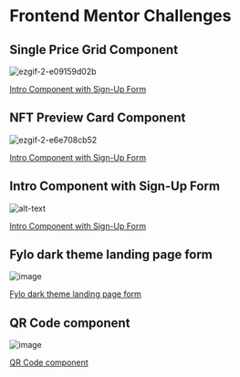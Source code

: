 # Frontend Mentor Challenges

## Single Price Grid Component

![ezgif-2-e09159d02b](https://user-images.githubusercontent.com/91689754/152217917-7f896f3d-55a3-4a58-a446-344de13f9d78.gif)

<a href="https://github.com/felipe-miranda-marreiros/Frontend-Mentor-Challenges/tree/main/single-price-grid-component-master">Intro Component with Sign-Up Form</a>

## NFT Preview Card Component

![ezgif-2-e6e708cb52](https://user-images.githubusercontent.com/91689754/152218334-f2937a1b-5f88-4eaa-b74e-4915619f96f1.gif)

<a href="https://github.com/felipe-miranda-marreiros/Frontend-Mentor-Challenges/tree/main/nft-preview-card-component-main">Intro Component with Sign-Up Form</a>

## Intro Component with Sign-Up Form
![alt-text](https://user-images.githubusercontent.com/91689754/151623497-1852304d-b15b-43fa-a0a1-260cc300c72e.gif)

<a href="https://github.com/felipe-miranda-marreiros/Frontend-Mentor-Challenges/tree/main/intro-component-with-signup-form-master">Intro Component with Sign-Up Form</a>

## Fylo dark theme landing page form
![image](https://user-images.githubusercontent.com/91689754/153752249-c6b274e6-28a7-4138-805b-5287b18d87f8.png)

<a href="https://github.com/felipe-miranda-marreiros/fylo_landingPage">Fylo dark theme landing page form</a>

## QR Code component
![image](https://user-images.githubusercontent.com/91689754/155868229-84562ded-ed43-4642-b921-6bf5db67ded6.png)

<a href="https://qr-code-component-fmm.netlify.app/">QR Code component</a>
